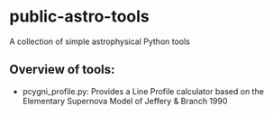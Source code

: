 # public-astro-tools
A collection of simple astrophysical Python tools

## Overview of tools:

* pcygni_profile.py: Provides a Line Profile calculator based on the Elementary Supernova Model of Jeffery & Branch 1990
